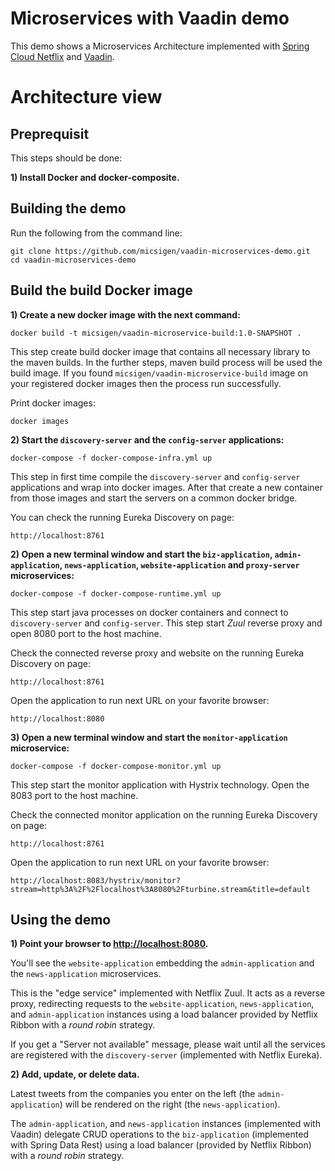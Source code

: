 # Microservices with Vaadin demo

This demo shows a Microservices Architecture implemented with [Spring Cloud Netflix](http://cloud.spring.io/spring-cloud-netflix/) and [Vaadin](https://vaadin.com).

# Architecture view



## Preprequisit

This steps should be done:

**1) Install Docker and docker-composite.**

## Building the demo

Run the following from the command line:
```
git clone https://github.com/micsigen/vaadin-microservices-demo.git
cd vaadin-microservices-demo
```

## Build the build Docker image

**1) Create a new docker image with the next command:**

```
docker build -t micsigen/vaadin-microservice-build:1.0-SNAPSHOT . 
```

This step create build docker image that contains all necessary library to the maven builds. In the further steps, maven 
build process will be used the build image. If you found `micsigen/vaadin-microservice-build` image on your registered docker 
images then the process run successfully.

Print docker images:
```
docker images
```

**2) Start the `discovery-server` and the `config-server` applications:**
```
docker-compose -f docker-compose-infra.yml up
```

This step in first time compile the `discovery-server` and `config-server` applications and wrap into docker images. 
After that create a new container from those images and start the servers on a common docker bridge.

You can check the running Eureka Discovery on page:
```
http://localhost:8761
```

**2) Open a new terminal window and start the `biz-application`, `admin-application`, `news-application`, `website-application` and `proxy-server` microservices:**
```
docker-compose -f docker-compose-runtime.yml up
```

This step start java processes on docker containers and connect to `discovery-server` and `config-server`.
This step start _Zuul_ reverse proxy and open 8080 port to the host machine.

Check the connected reverse proxy and website on the running Eureka Discovery on page:
```
http://localhost:8761
```

Open the application to run next URL on your favorite browser:
```
http://localhost:8080
```

**3) Open a new terminal window and start the `monitor-application` microservice:**
```
docker-compose -f docker-compose-monitor.yml up
```

This step start the monitor application with Hystrix technology. Open the 8083 port to the host machine.

Check the connected monitor application on the running Eureka Discovery on page:
```
http://localhost:8761
```

Open the application to run next URL on your favorite browser:
```
http://localhost:8083/hystrix/monitor?stream=http%3A%2F%2Flocalhost%3A8080%2Fturbine.stream&title=default

```

## Using the demo

**1) Point your browser to <http://localhost:8080>.**

You'll see the `website-application` embedding the `admin-application` and the `news-application` microservices.

This is the "edge service" implemented with Netflix Zuul. It acts as a reverse proxy, redirecting requests to the `website-application`, `news-application`, and `admin-application` instances using a load balancer provided by Netflix Ribbon with a _round robin_ strategy.

If you get a "Server not available" message, please wait until all the services are registered with the `discovery-server` (implemented with Netflix Eureka).

**2) Add, update, or delete data.**

Latest tweets from the companies you enter on the left (the `admin-application`) will be rendered on the right (the `news-application`).

The `admin-application`, and `news-application` instances (implemented with Vaadin) delegate CRUD operations to the `biz-application` (implemented with Spring Data Rest) using a load balancer (provided by Netflix Ribbon) with a _round robin_ strategy.